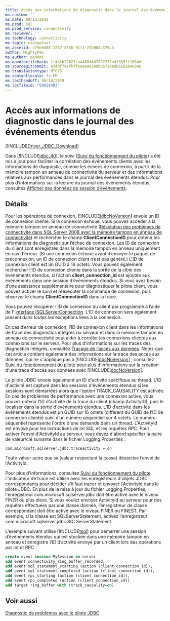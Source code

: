 ```yaml
---
title: Accès aux informations de diagnostic dans le journal des événements étendus | Microsoft Docs
ms.custom: ''
ms.date: 08/12/2019
ms.prod: sql
ms.prod_service: connectivity
ms.reviewer: ''
ms.technology: connectivity
ms.topic: conceptual
ms.assetid: a79e9468-2257-4536-91f1-73b008c376c3
author: MightyPen
ms.author: genemi
ms.openlocfilehash: 1f4dfb22027ca448848d7027232e41359ff1664d
ms.sourcegitcommit: 9348f79efbff8a6e88209bb5720bd016b2806346
ms.translationtype: MTE75
ms.contentlocale: fr-FR
ms.lasthandoff: 08/14/2019
ms.locfileid: "69028493"
---
```

# <a name="accessing-diagnostic-information-in-the-extended-events-log"></a>Accès aux informations de diagnostic dans le journal des événements étendus
[!INCLUDE[Driver_JDBC_Download](../../includes/driver_jdbc_download.md)]

  Dans [!INCLUDE[jdbc_40](../../includes/jdbc_40_md.md)], le suivi ([Suivi du fonctionnement du pilote](../../connect/jdbc/tracing-driver-operation.md)) a été mis à jour pour faciliter la corrélation des événements clients avec les informations de diagnostic, comme les échecs de connexion, à partir de la mémoire tampon en anneau de connectivité du serveur et des informations relatives aux performances dans le journal des événements étendus. Pour plus d’informations sur la lecture du journal des événements étendus, consultez [Afficher des données de session d’événements](https://msdn.microsoft.com/library/hh710068(SQL.110).aspx).  
  
## <a name="details"></a>Détails  
 Pour les opérations de connexion, [!INCLUDE[jdbcNoVersion](../../includes/jdbcnoversion_md.md)] envoie un ID de connexion cliente. Si la connexion échoue, vous pouvez accéder à la mémoire tampon en anneau de connectivité ([Résolution des problèmes de connectivité dans SQL Server 2008 avec la mémoire tampon en anneau de connectivité](https://go.microsoft.com/fwlink/?LinkId=207752)) et rechercher le champ **ClientConnectionID** pour obtenir les informations de diagnostic sur l’échec de connexion. Les ID de connexion du client sont enregistrés dans la mémoire tampon en anneau uniquement en cas d'erreur. (Si une connexion échoue avant d’envoyer le paquet de préconnexion, un ID de connexion client n’est pas généré.) L'ID de connexion client est un GUID à 16 octets. Vous pouvez également rechercher l’ID de connexion cliente dans la sortie de la cible des événements étendus, si l’action **client_connection_id** est ajoutée aux événements dans une session d’événements étendus. Si vous avez besoin d’une assistance supplémentaire pour diagnostiquer le pilote client, vous pouvez activer le suivi et réexécuter la commande de connexion, puis observer le champ **ClientConnectionID** dans la trace.  
  
 Vous pouvez récupérer l’ID de connexion du client par programme à l’aide de l' [interface ISQLServerConnection](../../connect/jdbc/reference/isqlserverconnection-interface.md). L'ID de connexion sera également présent dans toutes les exceptions liées à la connexion.  
  
 En cas d’erreur de connexion, l’ID de connexion client dans les informations de trace des diagnostics intégrés du serveur et dans la mémoire tampon en anneau de connectivité peut aider à corréler les connexions clientes aux connexions sur le serveur. Pour plus d’informations sur les traces des diagnostics intégrés, consultez [Traçage de l’accès aux données](https://go.microsoft.com/fwlink/?LinkId=125805). Notez que cet article contient également des informations sur la trace des accès aux données, qui ne s'applique pas à [!INCLUDE[jdbcNoVersion](../../includes/jdbcnoversion_md.md)] ; consultez [Suivi du fonctionnement du pilote](../../connect/jdbc/tracing-driver-operation.md) pour plus d'informations sur la création d'une trace d'accès aux données avec [!INCLUDE[jdbcNoVersion](../../includes/jdbcnoversion_md.md)].  
  
 Le pilote JDBC envoie également un ID d'activité spécifique au thread. L'ID d'activité est capturé dans les sessions d'événements étendus si les sessions sont démarrées alors que l'option TRACK_CAUSAILITY est activée. En cas de problèmes de performance avec une connexion active, vous pouvez obtenir l'ID d'activité de la trace du client (champ ActivityID), puis le localiser dans la sortie d'événements étendus. L’ID d’activité dans les événements étendus est un GUID sur 16 octets (différent du GUID de l’ID de connexion cliente) suivi d’un numéro séquentiel sur 4 octets. Le numéro séquentiel représente l'ordre d'une demande dans un thread. L'ActivityId est envoyé pour les instructions de lot SQL et les requêtes RPC. Pour activer l'envoi d'ActivityId au serveur, vous devez d'abord spécifier la paire de valeur/clé suivante dans le fichier Logging.Properties :  
  
```
com.microsoft.sqlserver.jdbc.traceactivity = on  
```  
  
 Toute valeur autre que `on` (valeur respectant la casse) désactive l’envoi de l’ActivityId.  
  
 Pour plus d'informations, consultez [Suivi du fonctionnement du pilote](../../connect/jdbc/tracing-driver-operation.md). L'indicateur de trace est utilisé avec les enregistreurs d'objets JDBC correspondants pour décider s'il faut tracer et envoyer l'ActivityId dans le pilote JDBC. En plus de la mise à jour du fichier Logging.Properties, l'enregistreur com.microsoft.sqlserver.jdbc doit être activé avec le niveau FINER ou plus élevé. Si vous voulez envoyer ActivityId au serveur pour des requêtes effectuées par une classe donnée, l’enregistreur de classe correspondant doit être activé avec le niveau FINER ou FINEST. Par exemple, si la classe est SQLServerStatement, activez l'enregistreur com.microsoft.sqlserver.jdbc.SQLServerStatement.  
  
 L’exemple suivant utilise [!INCLUDE[tsql](../../includes/tsql-md.md)] pour démarrer une session d’événements étendus qui est stockée dans une mémoire tampon en anneau et enregistre l’ID d’activité envoyé par un client lors des opérations par lot et RPC :  
  
```sql
create event session MySession on server  
add event connectivity_ring_buffer_recorded,  
add event sql_statement_starting (action (client_connection_id)),  
add event sql_statement_completed (action (client_connection_id)),  
add event rpc_starting (action (client_connection_id)),  
add event rpc_completed (action (client_connection_id))  
add target ring_buffer with (track_causality=on)  
```  
  
## <a name="see-also"></a>Voir aussi  
 [Diagnostic de problèmes avec le pilote JDBC](../../connect/jdbc/diagnosing-problems-with-the-jdbc-driver.md)  
  
  
